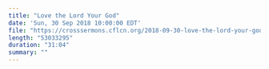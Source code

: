 ```yaml
---
title: "Love the Lord Your God"
date: 'Sun, 30 Sep 2018 10:00:00 EDT'
file: "https://crosssermons.cflcn.org/2018-09-30-love-the-lord-your-god.m4a"
length: "53033295"
duration: "31:04"
summary: ""
---
```

